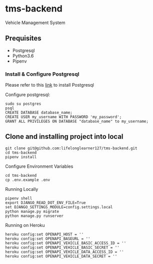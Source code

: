 # tms-backend
Vehicle Management System

## Prequisites
 - Postgresql
 - Python3.6
 - Pipenv

### Install & Configure Postgresql
Please refer to this [link](https://www.postgresql.org/download/) to install Postgresql

Configure postgresql:
```
sudo su postgres
psql
CREATE DATABASE database_name;
CREATE USER my_username WITH PASSWORD 'my_password';
GRANT ALL PRIVILEGES ON DATABASE "database_name" to my_username;
```

## Clone and installing project into local
```
git clone git@github.com:lifelonglearner127/tms-backend.git
cd tms-backend
pipenv install
```

Configure Environment Variables
```
cd tms-backend
cp .env.example .env
```

Running Locally
```
pipenv shell
export DJANGO_READ_DOT_ENV_FILE=True
set DJANGO_SETTINGS_MODULE=config.settings.local
python manage.py migrate
python manage.py runserver
```

Running on Heroku
```
heroku config:set OPENAPI_HOST = ''
heroku config:set OPENAPI_BASEURL = ''
heroku config:set OPENAPI_VEHICLE_BASIC_ACCESS_ID = ''
heroku config:set OPENAPI_VEHICLE_BASIC_SECRET = ''
heroku config:set OPENAPI_VEHICLE_DATA_ACCESS_ID = ''
heroku config:set OPENAPI_VEHICLE_DATA_SECRET = ''
```